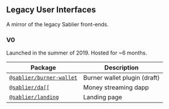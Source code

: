 ## Legacy User Interfaces

A mirror of the legacy Sablier front-ends.

### V0

Launched in the summer of 2019. Hosted for ~6 months.

| Package                                       | Description                  |
| --------------------------------------------- | ---------------------------- |
| [`@sablier/burner-wallet`](/v0/burner-wallet) | Burner wallet plugin (draft) |
| [`@sablier/da[[`](/v0/dapp)                   | Money streaming dapp         |
| [`@sablier/landing`](/v0/landing)             | Landing page                 |
